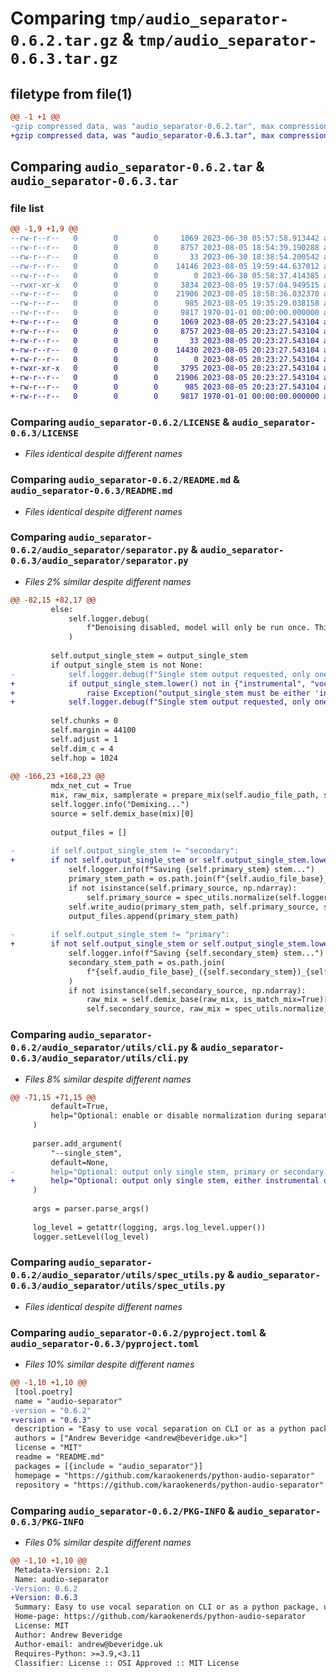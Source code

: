 # Comparing `tmp/audio_separator-0.6.2.tar.gz` & `tmp/audio_separator-0.6.3.tar.gz`

## filetype from file(1)

```diff
@@ -1 +1 @@
-gzip compressed data, was "audio_separator-0.6.2.tar", max compression
+gzip compressed data, was "audio_separator-0.6.3.tar", max compression
```

## Comparing `audio_separator-0.6.2.tar` & `audio_separator-0.6.3.tar`

### file list

```diff
@@ -1,9 +1,9 @@
--rw-r--r--   0        0        0     1069 2023-06-30 05:57:58.913442 audio_separator-0.6.2/LICENSE
--rw-r--r--   0        0        0     8757 2023-08-05 18:54:39.190288 audio_separator-0.6.2/README.md
--rw-r--r--   0        0        0       33 2023-06-30 18:38:54.200542 audio_separator-0.6.2/audio_separator/__init__.py
--rw-r--r--   0        0        0    14146 2023-08-05 19:59:44.637012 audio_separator-0.6.2/audio_separator/separator.py
--rw-r--r--   0        0        0        0 2023-06-30 05:58:37.414385 audio_separator-0.6.2/audio_separator/utils/__init__.py
--rwxr-xr-x   0        0        0     3834 2023-08-05 19:57:04.949515 audio_separator-0.6.2/audio_separator/utils/cli.py
--rw-r--r--   0        0        0    21906 2023-08-05 18:58:36.032370 audio_separator-0.6.2/audio_separator/utils/spec_utils.py
--rw-r--r--   0        0        0      985 2023-08-05 19:35:29.038158 audio_separator-0.6.2/pyproject.toml
--rw-r--r--   0        0        0     9817 1970-01-01 00:00:00.000000 audio_separator-0.6.2/PKG-INFO
+-rw-r--r--   0        0        0     1069 2023-08-05 20:23:27.543104 audio_separator-0.6.3/LICENSE
+-rw-r--r--   0        0        0     8757 2023-08-05 20:23:27.543104 audio_separator-0.6.3/README.md
+-rw-r--r--   0        0        0       33 2023-08-05 20:23:27.543104 audio_separator-0.6.3/audio_separator/__init__.py
+-rw-r--r--   0        0        0    14430 2023-08-05 20:23:27.543104 audio_separator-0.6.3/audio_separator/separator.py
+-rw-r--r--   0        0        0        0 2023-08-05 20:23:27.543104 audio_separator-0.6.3/audio_separator/utils/__init__.py
+-rwxr-xr-x   0        0        0     3795 2023-08-05 20:23:27.543104 audio_separator-0.6.3/audio_separator/utils/cli.py
+-rw-r--r--   0        0        0    21906 2023-08-05 20:23:27.543104 audio_separator-0.6.3/audio_separator/utils/spec_utils.py
+-rw-r--r--   0        0        0      985 2023-08-05 20:23:27.543104 audio_separator-0.6.3/pyproject.toml
+-rw-r--r--   0        0        0     9817 1970-01-01 00:00:00.000000 audio_separator-0.6.3/PKG-INFO
```

### Comparing `audio_separator-0.6.2/LICENSE` & `audio_separator-0.6.3/LICENSE`

 * *Files identical despite different names*

### Comparing `audio_separator-0.6.2/README.md` & `audio_separator-0.6.3/README.md`

 * *Files identical despite different names*

### Comparing `audio_separator-0.6.2/audio_separator/separator.py` & `audio_separator-0.6.3/audio_separator/separator.py`

 * *Files 2% similar despite different names*

```diff
@@ -82,15 +82,17 @@
         else:
             self.logger.debug(
                 f"Denoising disabled, model will only be run once. This is twice as fast, but may result in noisier output audio."
             )
 
         self.output_single_stem = output_single_stem
         if output_single_stem is not None:
-            self.logger.debug(f"Single stem output requested, only one output file will be written: {output_single_stem}")
+            if output_single_stem.lower() not in {"instrumental", "vocals"}:
+                raise Exception("output_single_stem must be either 'instrumental' or 'vocals'")
+            self.logger.debug(f"Single stem output requested, only one output file ({output_single_stem}) will be written")
 
         self.chunks = 0
         self.margin = 44100
         self.adjust = 1
         self.dim_c = 4
         self.hop = 1024
 
@@ -166,23 +168,23 @@
         mdx_net_cut = True
         mix, raw_mix, samplerate = prepare_mix(self.audio_file_path, self.chunks, self.margin, mdx_net_cut=mdx_net_cut)
         self.logger.info("Demixing...")
         source = self.demix_base(mix)[0]
 
         output_files = []
 
-        if self.output_single_stem != "secondary":
+        if not self.output_single_stem or self.output_single_stem.lower() == self.primary_stem.lower():
             self.logger.info(f"Saving {self.primary_stem} stem...")
             primary_stem_path = os.path.join(f"{self.audio_file_base}_({self.primary_stem})_{self.model_name}.{self.output_format.lower()}")
             if not isinstance(self.primary_source, np.ndarray):
                 self.primary_source = spec_utils.normalize(self.logger, source, self.normalization_enabled).T
             self.write_audio(primary_stem_path, self.primary_source, samplerate)
             output_files.append(primary_stem_path)
 
-        if self.output_single_stem != "primary":
+        if not self.output_single_stem or self.output_single_stem.lower() == self.secondary_stem.lower():
             self.logger.info(f"Saving {self.secondary_stem} stem...")
             secondary_stem_path = os.path.join(
                 f"{self.audio_file_base}_({self.secondary_stem})_{self.model_name}.{self.output_format.lower()}"
             )
             if not isinstance(self.secondary_source, np.ndarray):
                 raw_mix = self.demix_base(raw_mix, is_match_mix=True)[0] if mdx_net_cut else raw_mix
                 self.secondary_source, raw_mix = spec_utils.normalize_two_stem(
```

### Comparing `audio_separator-0.6.2/audio_separator/utils/cli.py` & `audio_separator-0.6.3/audio_separator/utils/cli.py`

 * *Files 8% similar despite different names*

```diff
@@ -71,15 +71,15 @@
         default=True,
         help="Optional: enable or disable normalization during separation (default: %(default)s). Example: --normalize=False",
     )
 
     parser.add_argument(
         "--single_stem",
         default=None,
-        help="Optional: output only single stem, primary or secondary. With the default model, primary is the instrumental. Example: --single_stem=primary",
+        help="Optional: output only single stem, either instrumental or vocals. Example: --single_stem=instrumental",
     )
 
     args = parser.parse_args()
 
     log_level = getattr(logging, args.log_level.upper())
     logger.setLevel(log_level)
```

### Comparing `audio_separator-0.6.2/audio_separator/utils/spec_utils.py` & `audio_separator-0.6.3/audio_separator/utils/spec_utils.py`

 * *Files identical despite different names*

### Comparing `audio_separator-0.6.2/pyproject.toml` & `audio_separator-0.6.3/pyproject.toml`

 * *Files 10% similar despite different names*

```diff
@@ -1,10 +1,10 @@
 [tool.poetry]
 name = "audio-separator"
-version = "0.6.2"
+version = "0.6.3"
 description = "Easy to use vocal separation on CLI or as a python package, using the amazing MDX-Net models from UVR trained by @Anjok07"
 authors = ["Andrew Beveridge <andrew@beveridge.uk>"]
 license = "MIT"
 readme = "README.md"
 packages = [{include = "audio_separator"}]
 homepage = "https://github.com/karaokenerds/python-audio-separator"
 repository = "https://github.com/karaokenerds/python-audio-separator"
```

### Comparing `audio_separator-0.6.2/PKG-INFO` & `audio_separator-0.6.3/PKG-INFO`

 * *Files 0% similar despite different names*

```diff
@@ -1,10 +1,10 @@
 Metadata-Version: 2.1
 Name: audio-separator
-Version: 0.6.2
+Version: 0.6.3
 Summary: Easy to use vocal separation on CLI or as a python package, using the amazing MDX-Net models from UVR trained by @Anjok07
 Home-page: https://github.com/karaokenerds/python-audio-separator
 License: MIT
 Author: Andrew Beveridge
 Author-email: andrew@beveridge.uk
 Requires-Python: >=3.9,<3.11
 Classifier: License :: OSI Approved :: MIT License
```

